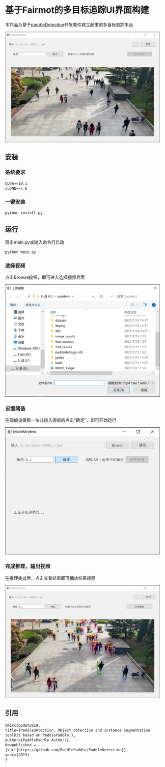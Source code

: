 # 基于Fairmot的多目标追踪UI界面构建
本作品为基于[paddleDetection](https://github.com/PaddlePaddle/PaddleDetection)开发套件建立起来的多目标追踪平台

<div align="center">
  <img src="image_results/Before.png" width='600'/>
</div>

## 安装
### 系统要求
```
CUDA==10.1
cuDNN==7.6
```
### 一键安装
``` bash
python install.py
```

## 运行
双击main.py或输入命令行启动
``` bash
python main.py
```
### 选择视频
点击Browse按钮，即可进入选择视频界面
<div align="center">
  <img src="image_results/Upload_Video.png" width='600'/>
</div>

### 设置阈值
在阈值设置那一块儿输入阈值后点击“确定”，即可开始运行
<div align="center">
  <img src="image_results/Set_Thresh&Begin.png" width='600'/>
</div>

### 完成推理，输出视频
在推理完成后，点击查看结果即可播放结果视频
<div align="center">
  <img src="image_results/After.png" width='600'/>
</div>

## 引用
```
@misc{ppdet2019,
title={PaddleDetection, Object detection and instance segmentation toolkit based on PaddlePaddle.},
author={PaddlePaddle Authors},
howpublished = {\url{https://github.com/PaddlePaddle/PaddleDetection}},
year={2019}
}
```